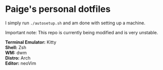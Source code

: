 # Paige's personal dotfiles

I simply run `./autosetup.sh` and am done with setting up a machine.

Important note: This repo is currently being modified and is very unstable.

**Terminal Emulator:** Kitty  
**Shell:** Zsh  
**WM:** dwm  
**Distro:** Arch  
**Editor:** neoVim
